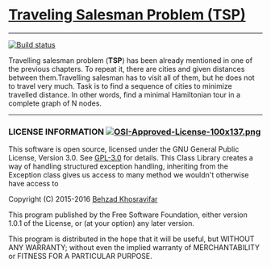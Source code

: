 # [Traveling Salesman Problem (TSP)](https://github.com/Behzadkhosravifar/TSP)
------------------------
[![Build status](https://ci.appveyor.com/api/projects/status/rgk7q0cpuip0cbxy?svg=true)](https://ci.appveyor.com/project/Behzadkhosravifar/tsp)

Travelling salesman problem (**TSP**) has been already mentioned in one of the previous chapters. To repeat it, there are cities and given distances between them.Travelling salesman has to visit all of them, but he does not to travel very much. Task is to find a sequence of cities to minimize travelled distance. In other words, find a minimal Hamiltonian tour in a complete graph of N nodes.

--------------------------
### LICENSE INFORMATION      [![OSI-Approved-License-100x137.png](http://opensource.org/trademarks/opensource/OSI-Approved-License-100x137.png)](http://opensource.org/licenses/GPL-3.0.html)

This software is open source, licensed under the GNU General Public License, Version 3.0.
See [GPL-3.0](http://opensource.org/licenses/GPL-3.0.html) for details.
This Class Library creates a way of handling structured exception handling,
inheriting from the Exception class gives us access to many method
we wouldn't otherwise have access to
                  
Copyright (C) 2015-2016 [Behzad Khosravifar](mailto:Behzad.Khosravifar@Gmail.com)

This program published by the Free Software Foundation,
either version 1.0.1 of the License, or (at your option) any later version.

This program is distributed in the hope that it will be useful,
but WITHOUT ANY WARRANTY; without even the implied warranty of
MERCHANTABILITY or FITNESS FOR A PARTICULAR PURPOSE.